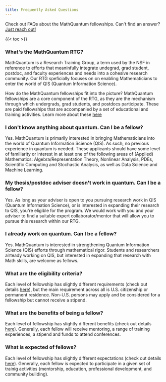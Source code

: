 ```yaml
---
title: Frequently Asked Questions
---
```


Check out FAQs about the MathQuantum fellowships. Can't find an answer? [Just reach out!](mathquantum@umd.edu)

{{< toc >}}

### What's the MathQuantum RTG?
MathQuantum is a Research Training Group, a term used by the NSF in reference to efforts that meaninfully integrate undegrad, grad student, postdoc, and faculty experiences and needs into a cohesive research community. Our RTG speficially focuses on on enabling Mathematicians to enter the world of QIS (Quantum Information Science).

How do the MathQuantum fellowships fit into the picture?
MathQuantum fellowships are a core component of the RTG, as they are the mechanism through which undergrads, grad students, and postdocs participate. These are paid fellowships that are accompanied by a set of educational and training activities. Learn more about these [here](/training)

### I don't know anything about quantum. Can I be a fellow?
Yes. MathQuantum is primarily interested in bringing Mathematicians into the world of Quantum Information Science (QIS). As such, no previous experience in quantum is needed. These applicants should have some level of familiarity or interest in at least one of the following areas of (Applied) Mathematics: Algebra/Representation Theory, Nonlinear Analysis, PDEs, Scientific Computing and Stochastic Analysis, as well as Data Science and Machine Learning.

### My thesis/postdoc adviser doesn't work in quantum. Can I be a fellow?
Yes. As long as your adviser is open to you pursuing research work in QIS (Quantum Information Science), or is interested in expanding their research to QIS, you're eligible for the program. We would work with you and your adviser to find a suitable expert collaborator/mentor that will allow you to pursue this research within our RTG.

### I already work on quantum. Can I be a fellow?
Yes. MathQuantum is interested in strengthening Quantum Information Science (QIS) efforts through mathematical rigor. Students and researchers alrteady working on QIS, but interested in expanding that research with Math skills, are welcome as fellows.

### What are the eligibility criteria?
Each level of fellowship has slightly different requirements (check out details [here](/fellowship/)), but the main requirement across all is U.S. citizenship or permanent residence. Non-U.S. persons may apply and be considered for a fellowship but cannot receive a stipend.

### What are the benefits of being a fellow?
Each level of fellowship has slightly different benefits (check out details [here](/fellowship/)). Generally, each fellow will receive mentoring, a range of training experiences, a stipend and funds to attend conferences.

### What is expected of fellows?
Each level of fellowship has slightly different expectations (check out details [here](/fellowship/)). Generally, each fellow is expected to participate in a given set of trainig activities (mentorship, education, professional development, and community building).

